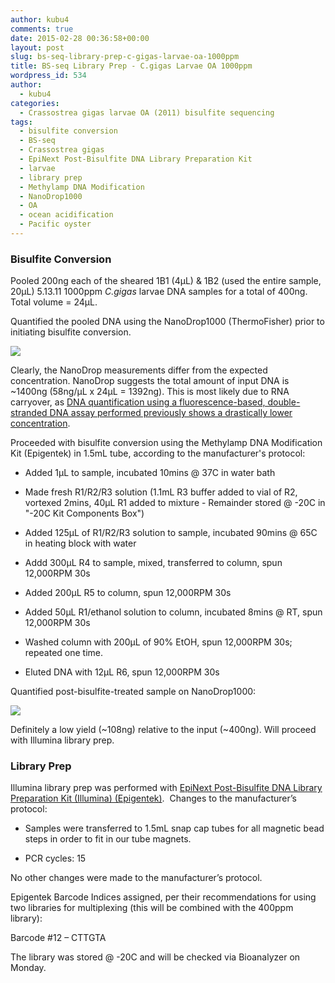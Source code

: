 ```yaml
---
author: kubu4
comments: true
date: 2015-02-28 00:36:58+00:00
layout: post
slug: bs-seq-library-prep-c-gigas-larvae-oa-1000ppm
title: BS-seq Library Prep - C.gigas Larvae OA 1000ppm
wordpress_id: 534
author:
  - kubu4
categories:
  - Crassostrea gigas larvae OA (2011) bisulfite sequencing
tags:
  - bisulfite conversion
  - BS-seq
  - Crassostrea gigas
  - EpiNext Post-Bisulfite DNA Library Preparation Kit
  - larvae
  - library prep
  - Methylamp DNA Modification
  - NanoDrop1000
  - OA
  - ocean acidification
  - Pacific oyster
---
```


### Bisulfite Conversion



Pooled 200ng each of the sheared 1B1 (4μL) & 1B2 (used the entire sample, 20μL) 5.13.11 1000ppm _C.gigas_ larvae DNA samples for a total of 400ng. Total volume = 24μL.

Quantified the pooled DNA using the NanoDrop1000 (ThermoFisher) prior to initiating bisulfite conversion.

[![](https://eagle.fish.washington.edu/Arabidopsis/20150227_Emma_1000ppm_pool_preBS_plot.JPG)](http://eagle.fish.washington.edu/Arabidopsis/20150227_Emma_1000ppm_pool_preBS_plot.JPG)

Clearly, the NanoDrop measurements differ from the expected concentration. NanoDrop suggests the total amount of input DNA is ~1400ng (58ng/μL x 24μL = 1392ng). This is most likely due to RNA carryover, as [DNA quantification using a fluorescence-based, double-stranded DNA assay performed previously shows a drastically lower concentration](2015/01/12/speedvac-c-gigas-larvae-oa-dna.html).

Proceeded with bisulfite conversion using the Methylamp DNA Modification Kit (Epigentek) in 1.5mL tube, according to the manufacturer's protocol:




    
  * Added 1μL to sample, incubated 10mins @ 37C in water bath

    
  * Made fresh R1/R2/R3 solution (1.1mL R3 buffer added to vial of R2, vortexed 2mins, 40μL R1 added to mixture - Remainder stored @ -20C in "-20C Kit Components Box")

    
  * Added 125μL of R1/R2/R3 solution to sample, incubated 90mins @ 65C in heating block with water

    
  * Addd 300μL R4 to sample, mixed, transferred to column, spun 12,000RPM 30s

    
  * Added 200μL R5 to column, spun 12,000RPM 30s

    
  * Added 50μL R1/ethanol solution to column, incubated 8mins @ RT, spun 12,000RPM 30s

    
  * Washed column with 200μL of 90% EtOH, spun 12,000RPM 30s; repeated one time.

    
  * Eluted DNA with 12μL R6, spun 12,000RPM 30s



Quantified post-bisulfite-treated sample on NanoDrop1000:

[![](https://eagle.fish.washington.edu/Arabidopsis/20150227_Emma_1000ppm_pool_postBS_plot.JPG)](http://eagle.fish.washington.edu/Arabidopsis/20150227_Emma_1000ppm_pool_postBS_plot.JPG)

Definitely a low yield (~108ng) relative to the input (~400ng). Will proceed with Illumina library prep.





### Library Prep



Illumina library prep was performed with [EpiNext Post-Bisulfite DNA Library Preparation Kit (Illumina) (Epigentek)](httpss://github.com/sr320/LabDocs/blob/master/protocols/Commercial_Protocols/Epigentek_PostBisulfiteIlluminaLibraryPrep_P-1055.pdf).  Changes to the manufacturer’s protocol:




    
  * Samples were transferred to 1.5mL snap cap tubes for all magnetic bead steps in order to fit in our tube magnets.

    
  * PCR cycles: 15



No other changes were made to the manufacturer’s protocol.

Epigentek Barcode Indices assigned, per their recommendations for using two libraries for multiplexing (this will be combined with the 400ppm library):

Barcode #12 – CTTGTA

The library was stored @ -20C and will be checked via Bioanalyzer on Monday.

